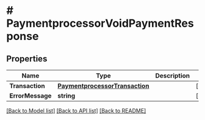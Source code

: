 # # PaymentprocessorVoidPaymentResponse


## Properties 


Name | Type | Description | Notes
------------ | ------------- | ------------- | -------------
**Transaction**| [**PaymentprocessorTransaction**](PaymentprocessorTransaction.md) |   | [optional]
**ErrorMessage**| **string** |   | [optional]


[[Back to Model list]](../../README.md#models) [[Back to API list]](../../README.md#endpoints) [[Back to README]](../../README.md)

